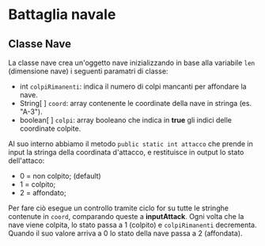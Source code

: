 # Battaglia navale


## Classe Nave

La classe nave crea un'oggetto nave inizializzando in base alla variabile `len` (dimensione nave) i seguenti paramatri di classe:
- int `colpiRimanenti`: indica il numero di colpi mancanti per affondare la nave.
- String[ ] `coord`: array contenente le coordinate della nave in stringa (es. "A-3").
- boolean[ ] `colpi`: array booleano che indica in **true** gli indici delle coordinate colpite.

Al suo interno abbiamo il metodo `public static int attacco` che prende in input la stringa della coordinata d'attacco, e restituisce in output lo stato dell'attaco:
- 0 = non colpito; (default)
- 1 = colpito;
- 2 = affondato;

Per fare ciò esegue un controllo tramite ciclo for su tutte le stringhe contenute in `coord`, comparando queste a **inputAttack**. Ogni volta che la nave viene colpita, lo stato passa a 1 (colpito) e `colpiRimanenti` decrementa. Quando il suo valore arriva a 0 lo stato della nave passa a 2 (affondata).